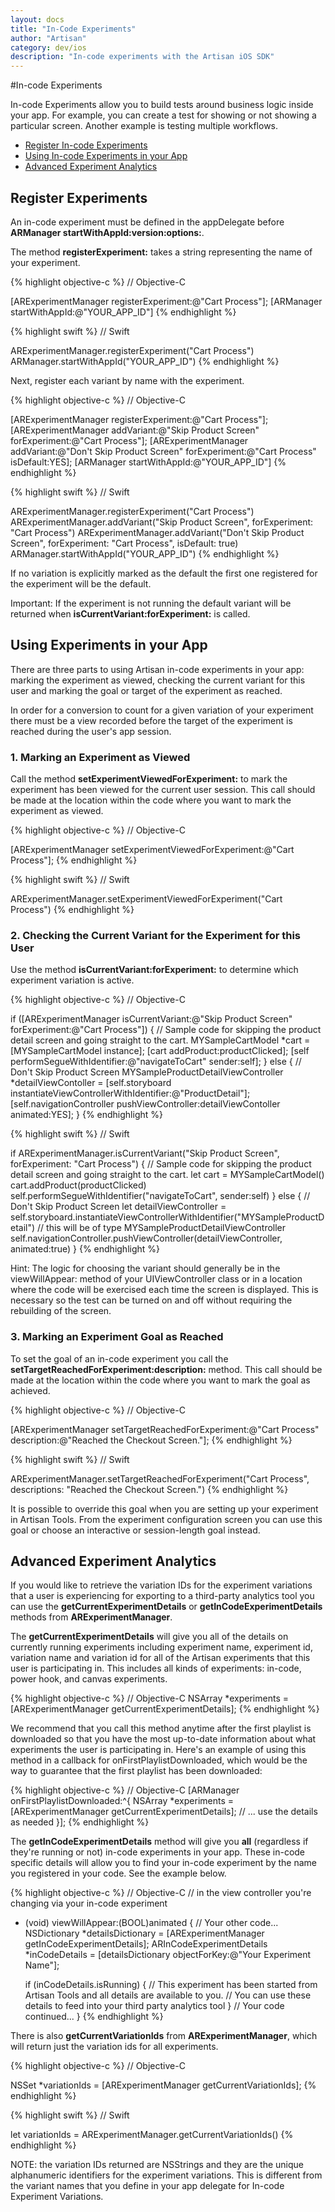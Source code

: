 ```yaml
---
layout: docs
title: "In-Code Experiments"
author: "Artisan"
category: dev/ios
description: "In-code experiments with the Artisan iOS SDK"
---
```

#In-code Experiments

In-code Experiments allow you to build tests around business logic inside your app.  For example, you can create a test for showing or not showing a particular screen.  Another example is testing multiple workflows.

<ul>
  <li><a href="#register">Register In-code Experiments</a></li>
  <li><a href="#usage">Using In-code Experiments in your App</a></li>
  <li><a href="#advanced">Advanced Experiment Analytics</a></li>
</ul>

<div id="register"></div>

## Register Experiments

An in-code experiment must be defined in the appDelegate before **ARManager startWithAppId:version:options:**.

The method **registerExperiment:** takes a string representing the name of your experiment.

{% highlight objective-c %}
// Objective-C

[ARExperimentManager registerExperiment:@"Cart Process"];
[ARManager startWithAppId:@"YOUR_APP_ID"]
{% endhighlight %}

{% highlight swift %}
// Swift

ARExperimentManager.registerExperiment("Cart Process")
ARManager.startWithAppId("YOUR_APP_ID")
{% endhighlight %}

Next, register each variant by name with the experiment.

{% highlight objective-c %}
// Objective-C

[ARExperimentManager registerExperiment:@"Cart Process"];
[ARExperimentManager addVariant:@"Skip Product Screen"
                  forExperiment:@"Cart Process"];
[ARExperimentManager addVariant:@"Don't Skip Product Screen"
                  forExperiment:@"Cart Process"
                      isDefault:YES];
[ARManager startWithAppId:@"YOUR_APP_ID"]
{% endhighlight %}

{% highlight swift %}
// Swift

ARExperimentManager.registerExperiment("Cart Process")
ARExperimentManager.addVariant("Skip Product Screen",
                forExperiment: "Cart Process")
ARExperimentManager.addVariant("Don't Skip Product Screen",
                forExperiment: "Cart Process",
                    isDefault: true)
ARManager.startWithAppId("YOUR_APP_ID")
{% endhighlight %}


If no variation is explicitly marked as the default the first one registered for the experiment will be the default.

<div class="note note-important">
  <p>Important: If the experiment is not running the default variant will be returned when <strong>isCurrentVariant:forExperiment:</strong> is called.</p>
</div>

<div id="usage"></div>

## Using Experiments in your App

There are three parts to using Artisan in-code experiments in your app: marking the experiment as viewed, checking the current variant for this user and marking the goal or target of the experiment as reached.

In order for a conversion to count for a given variation of your experiment there must be a view recorded before the target of the experiment is reached during the user's app session.

### 1. Marking an Experiment as Viewed

Call the method **setExperimentViewedForExperiment:** to mark the experiment has been viewed for the current user session.  This call should be made at the location within the code where you want to mark the experiment as viewed.

{% highlight objective-c %}
// Objective-C

[ARExperimentManager setExperimentViewedForExperiment:@"Cart Process"];
{% endhighlight %}

{% highlight swift %}
// Swift

ARExperimentManager.setExperimentViewedForExperiment("Cart Process")
{% endhighlight %}

### 2. Checking the Current Variant for the Experiment for this User

Use the method **isCurrentVariant:forExperiment:** to determine which experiment variation is active.

{% highlight objective-c %}
// Objective-C

if ([ARExperimentManager isCurrentVariant:@"Skip Product Screen" forExperiment:@"Cart Process"]) {
  // Sample code for skipping the product detail screen and going straight to the cart.
  MYSampleCartModel *cart = [MYSampleCartModel instance];
  [cart addProduct:productClicked];
  [self performSegueWithIdentifier:@"navigateToCart" sender:self];
} else {
  // Don't Skip Product Screen
  MYSampleProductDetailViewController *detailViewContoller = [self.storyboard instantiateViewControllerWithIdentifier:@"ProductDetail"];
  [self.navigationController pushViewController:detailViewContoller animated:YES];
}
{% endhighlight %}

{% highlight swift %}
// Swift

if ARExperimentManager.isCurrentVariant("Skip Product Screen", forExperiment: "Cart Process") {
    // Sample code for skipping the product detail screen and going straight to the cart.
    let cart = MYSampleCartModel()
    cart.addProduct(productClicked)
    self.performSegueWithIdentifier("navigateToCart", sender:self)
} else {
    // Don't Skip Product Screen
    let detailViewController = self.storyboard.instantiateViewControllerWithIdentifier("MYSampleProductDetail") // this will be of type MYSampleProductDetailViewController
    self.navigationController.pushViewController(detailViewController, animated:true)
}
{% endhighlight %}

<div class="note note-hint">
  <p>Hint: The logic for choosing the variant should generally be in the viewWillAppear: method of your UIViewController class or in a location where the code will be exercised each time the screen is displayed.  This is necessary so the test can be turned on and off without requiring the rebuilding of the screen.</p>
</div>

### 3. Marking an Experiment Goal as Reached

To set the goal of an in-code experiment you call the **setTargetReachedForExperiment:description:** method.  This call should be made at the location within the code where you want to mark the goal as achieved.

{% highlight objective-c %}
// Objective-C

[ARExperimentManager setTargetReachedForExperiment:@"Cart Process"
                                       description:@"Reached the Checkout Screen."];
{% endhighlight %}

{% highlight swift %}
// Swift

ARExperimentManager.setTargetReachedForExperiment("Cart Process",
                                    descriptions: "Reached the Checkout Screen.")
{% endhighlight %}

<div class="note note-hint">
  <p>It is possible to override this goal when you are setting up your experiment in Artisan Tools. From the experiment configuration screen you can use this goal or choose an interactive or session-length goal instead.</p>
</div>

<div id="advanced"></div>

## Advanced Experiment Analytics

If you would like to retrieve the variation IDs for the experiment variations that a user is experiencing for exporting to a third-party analytics tool you can use the **getCurrentExperimentDetails** or **getInCodeExperimentDetails** methods from **ARExperimentManager**.

The **getCurrentExperimentDetails** will give you all of the details on currently running experiments including experiment name, experiment id, variation name and variation id for all of the Artisan experiments that this user is participating in. This includes all kinds of experiments: in-code, power hook, and canvas experiments.

{% highlight objective-c %}
// Objective-C
NSArray *experiments = [ARExperimentManager getCurrentExperimentDetails];
{% endhighlight %}

We recommend that you call this method anytime after the first playlist is downloaded so that you have the most up-to-date information about what experiments the user is participating in. Here's an example of using this method in a callback for onFirstPlaylistDownloaded, which would be the way to guarantee that the first playlist has been downloaded:

{% highlight objective-c %}
// Objective-C
[ARManager onFirstPlaylistDownloaded:^{
    NSArray *experiments = [ARExperimentManager getCurrentExperimentDetails];
    // ... use the details as needed
}];
{% endhighlight %}

The **getInCodeExperimentDetails** method will give you **all** (regardless if they're running or not) in-code experiments in your app. These in-code specific details will allow you to find your in-code experiment by the name you registered in your code. See the example below.

{% highlight objective-c %}
// Objective-C
// in the view controller you're changing via your in-code experiment
- (void) viewWillAppear:(BOOL)animated {
    // Your other code...
    NSDictionary *detailsDictionary = [ARExperimentManager getInCodeExperimentDetails];
    ARInCodeExperimentDetails *inCodeDetails = [detailsDictionary objectForKey:@"Your Experiment Name"];

    if (inCodeDetails.isRunning) {
        // This experiment has been started from Artisan Tools and all details are available to you.
        // You can use these details to feed into your third party analytics tool
    }
    // Your code continued...
}
{% endhighlight %}

There is also **getCurrentVariationIds** from **ARExperimentManager**, which will return just the variation ids for all experiments.

{% highlight objective-c %}
// Objective-C

NSSet *variationIds = [ARExperimentManager getCurrentVariationIds];
{% endhighlight %}

{% highlight swift %}
// Swift

let variationIds = ARExperimentManager.getCurrentVariationIds()
{% endhighlight %}

<div class="note note-hint">
<p>NOTE: the variation IDs returned are NSStrings and they are the unique alphanumeric identifiers for the experiment variations. This is different from the variant names that you define in your app delegate for In-code Experiment Variations.</p>
</div>
